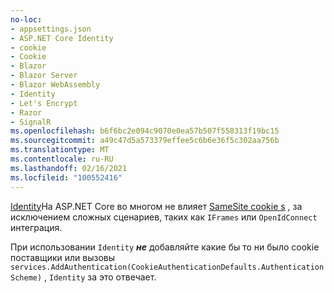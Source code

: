 ```yaml
---
no-loc:
- appsettings.json
- ASP.NET Core Identity
- cookie
- Cookie
- Blazor
- Blazor Server
- Blazor WebAssembly
- Identity
- Let's Encrypt
- Razor
- SignalR
ms.openlocfilehash: b6f6bc2e094c9070e0ea57b507f558313f19bc15
ms.sourcegitcommit: a49c47d5a573379effee5c6b6e36f5c302aa756b
ms.translationtype: MT
ms.contentlocale: ru-RU
ms.lasthandoff: 02/16/2021
ms.locfileid: "100552416"
---
```

[Identity](xref:security/authentication/identity)На ASP.NET Core во многом не влияет [SameSite cookie s](xref:security/samesite) , за исключением сложных сценариев, таких как `IFrames` или `OpenIdConnect` интеграция.

При использовании `Identity` ***не*** добавляйте какие бы то ни было cookie поставщики или вызовы ` services.AddAuthentication(CookieAuthenticationDefaults.AuthenticationScheme)` , `Identity` за это отвечает.
